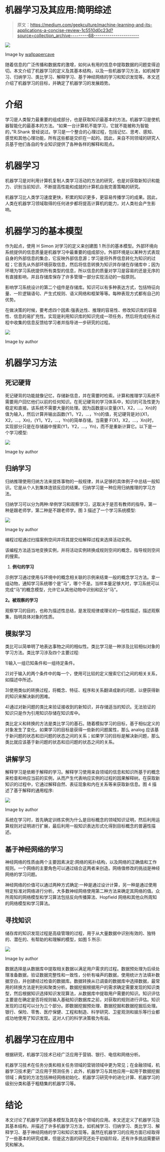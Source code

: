# 机器学习及其应用:简明综述

> 原文：<https://medium.com/geekculture/machine-learning-and-its-applications-a-concise-review-1c5510d0c23d?source=collection_archive---------68----------------------->

![](img/addb7411af3b7418ef083b48de8fbac0.png)

Image by [wallpapercave](https://wallpapercave.com/w/wp3205318)

随着信息的广泛传播和数据库的激增，如何从有用的信息中提取数据的问题变得迫切。本文介绍了机器学习的定义及其基本结构，以及一些机器学习方法，如机械学习、归纳学习、类比学习、解释学习、基于神经网络的学习和知识发现等。本文还介绍了机器学习的目标，并确定了机器学习的发展趋势。

# 介绍

学习是人类智力最重要的组成部分，也是获取知识最基本的方法。机器学习是使机器智能化的最基本的方法。“如果一台计算机不能学习，它就不能被称为智能的，”R.Shank 曾经说过。学习是一个整合的心理过程，包括记忆、思考、感知、感觉和其他心理功能，所有这些都是交织在一起的。因此，来自不同领域的研究人员基于他们各自的专业知识提供了各种各样的解释和观点。

# 机器学习

机器学习是对利用计算机复制人类学习活动的方法的研究，也是对获取新知识和能力、识别当前知识、不断提高性能和成就的计算机自我完善策略的研究。

机器学习比人类学习速度更快，积累的知识更多，更容易传播学习的成果。因此，人类在机器学习领域取得的任何进步都将提高计算机的能力，对人类社会产生影响。

# 机器学习的基本模型

作为起点，使用 H Simon 对学习的定义来创建图 1 所示的基本模型。外部环境向系统提供的信息质量是机器学习中最重要的组成部分。外部环境是以某种方式表现自身的外部信息的集合，它反映外部信息源；学习是将外界信息转化为知识的过程；它首先从外部环境获取信息，然后将信息转换为知识并存储在存储库中；因为环境为学习系统提供所有类型的信息，所以信息的质量对学习是容易的还是无序的有直接影响，并且存储库保存了许多管理一部分实现活动的一般原则。

影响学习系统设计的第二个组件是存储库。知识可以有多种表达方式，包括特征向量、一阶逻辑语句、产生式规则、语义网络和框架等等。每种表现方式都有自己的优势。

在做决策的时候，要考虑四个因素:强表达性、推理的容易性、修改知识库的容易性、信息的易扩充性。实现是利用知识库的知识完成一项任务，然后将完成任务过程中收集的信息反馈给学习者并指导进一步研究的过程。

![](img/010de3c8c94fdbefd4ed3ca8c7be676d.png)

Image by author

# 机器学习方法

## **死记硬背**

死记硬背的功能就像记忆，存储新信息，并在需要时检索。计算和推理学习系统不需要用户回忆他们以前的任何知识。在死记硬背的学习体系中，知识的可及性更为稳定和直接。该系统不需要大量的处理。因为函数是以变量(X1，X2，…，Xn)的值为输入，然后计算并输出函数(Y1，Y2，…，Yn)的值，死记硬背是对((X1，X2，…，Xn)，(Y1，Y2，…，Yn)的简单存储。当需要 F(X1，X2，…，Xn)时，实现部分只是在存储器中搜索(Y1，Y2，…，Yn)，而不是重新计算它。以下是一个学习模型:

![](img/cab883a7259808b5486ac5fc7337edaf.png)

Image by author

## **归纳学习**

归纳推理使用归纳方法来提炼事物的一般规律，并从足够的具体例子中总结一般知识。它是从个人到集体连锁反应的结果。归纳学习是一种应用归纳推理的学习方法。

归纳学习可以分为两种:举例学习和观察学习，这取决于是否有教师的指导。第一种是跟老师学，第二种是不跟老师学。图 3 描述了一个学习系统模型:

![](img/41089d5ad5019419e2c760709513ff4f.png)

Image by author

编程过程通过扫描案例空间并将其提交给解释过程来选择活动实例。

该编程方法适当地变换实例，并将活动实例转换成规则空间的概念，指导规则空间的搜索。

1.  **例句的学习**

示例学习通过使用与环境中的概念相关联的示例来结束一般的概念学习方法。拿一组动物，通知学习系统哪个是“马”，哪个不是。当样本量足够大时，学习系统可以完成“马”的概念模型，允许它从其他动物中识别和区分“马”。

**2。被观察的学习**

观察学习的目的，也称为描述性总结，是发现规律或理论的一般性描述，描述观察集，指明具体对象的性质。

## **模拟学习**

类比可以简单明了地表达事物之间的相似性。类比学习是一种涉及比较相似对象的学习方法。类比学习涉及四个主要过程:

1)输入一组已知条件和一组待定条件。

2)对于输入的两个条件中的每一个，使用可比较的定义搜索它们之间的相关关系，如描述中所述。

3)使用类似的转换过程，将概念、特征、程序和关系翻译成新的问题，以便获得新的知识来解决新的困难。

4)通过对新问题的类比来验证接收到的新知识，并存储适当的知识。无法验证的知识只是作为引用知识存储在知识库中。

类比定义和转换的方法是类比学习的基石。随着模拟学习的目标，基于相似定义的对象发生了变化。如果学习的目标是获得一些新的问题属性，那么 analog 应该基于新问题的状态和旧问题的状态之间的关系；如果学习的目标是解决新问题，那么类比就应该基于新问题的状态和旧问题的状态之间的关系。

## **讲解学习**

解释学习是依赖于解释的学习。解释学习使用来自领域的信息和知识所基于的概念来检查和响应当前的实例，从而产生代表响应实例的过程的因果解释树。在获取新知识的过程中，它通过解释自然、表征现象和内在关系等来获取新信息。图 4 描述了基于解释的通用程序:

![](img/8f781a0c3ee9d1b13b0f0267bb459896.png)

Image by author

系统在学习时，首先确定训练实例为什么是目标概念的领域知识证明，然后利用运算规则对证明进行扩展，最后利用一般知识表达形式化得到目标概念的普遍性描述。

## **基于神经网络的学习**

神经网络的性质由两个主要因素决定:网络的拓扑结构，以及网络的正确值和工作规则。一个网络的主要角色可以通过结合这两者来创造。网络值修改的挑战是神经网络的学习问题。

神经网络的价值可以通过两种方式确定:一种是通过设计计算，另一种是通过使用特定标准对网络进行分析。大多数神经网络使用第二种方法来确定其网络的值。众所周知的网络模型和学习算法包括反向传播算法、Hopfield 网络和其他众所周知的网络模型和学习算法。

## **寻找知识**

储存库的知识发现过程是高级管理的过程，用于从大量数据中识别有效的、独特的、潜在的、有帮助的和理解的模型，如图 5 所示:

![](img/5e0dfa027386e32ca01f669b26840e2c.png)

Image by author

数据选择是从数据库中提取相关数据以满足用户需求的过程。数据预处理为后续处理准备数据，验证数据完整性和一致性，分析有噪声的数据，使用统计方法填补数据空白，并创建经过检查的数据库。数据转换从已调查的数据库中选择数据，最常用的转换方法是判别和聚类分析。数据挖掘根据用户的需求确定需要发现的知识类型，然后根据知识选择知识发现算法，从数据库中提取用户需要的知识。知识评估主要是在确定是否将规则输入基础知识数据库之前，对获取的规则进行评估。知识发现的过程可以分为三个部分。即数据挖掘预处理、数据挖掘和数据挖掘后处理。银行、保险、零售、医疗保健、工程和制造、科学研究、卫星观测和娱乐等行业都成功地使用了知识发现。这对人们的科学决策极为有益。

# 机器学习在应用中

根据研究，机器学习技术已经广泛应用于营销、银行、电信和网络分析。

机器学习技术在任务分类和相关任务领域的营销领域中更为常见；在金融领域，机器学习技术更广泛应用于预测任务；此外，机器学习与其他应用一起用于数据挖掘领域；典型的方法包括神经网络初始化、机器学习研究中的进化计算、机器学习的级别分类和基于粗糙集的机器学习等。

# 结论

本文讨论了机器学习的基本模型及其在各个领域的应用。本文还定义了机器学习及其基本结构，并描述了许多机器学习方法，如机械学习、归纳学习、类比学习、解释学习、基于神经网络的学习和知识发现等。虽然在机器学习的应用方面已经取得了一些基本的研究成果，但是这方面的研究还处于初级阶段，还有许多挑战需要研究和解决。